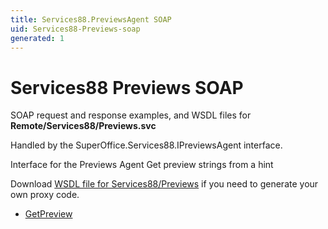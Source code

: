 ```yaml
---
title: Services88.PreviewsAgent SOAP
uid: Services88-Previews-soap
generated: 1
---
```


# Services88 Previews SOAP

SOAP request and response examples, and WSDL files for **Remote/Services88/Previews.svc**

Handled by the <see cref="T:SuperOffice.Services88.IPreviewsAgent">SuperOffice.Services88.IPreviewsAgent</see> interface.

Interface for the Previews Agent
Get preview strings from a hint

Download [WSDL file for Services88/Previews](../Services88-Previews.md) if you need to generate your own proxy code.

* [GetPreview](GetPreview.md)
